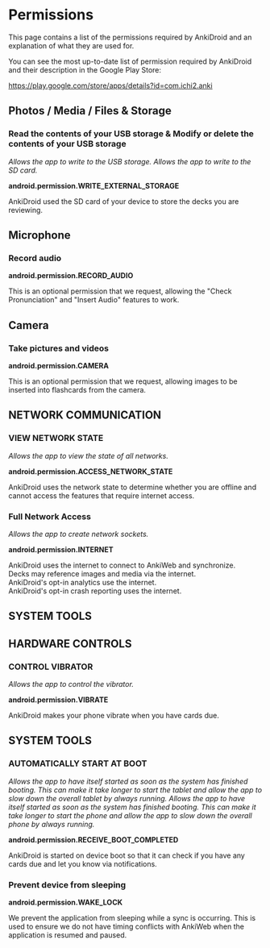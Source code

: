 # Permissions

This page contains a list of the permissions required by AnkiDroid and an explanation of what they are used for.

You can see the most up-to-date list of permission required by AnkiDroid and their description in the Google Play Store:

https://play.google.com/store/apps/details?id=com.ichi2.anki

## Photos / Media / Files & Storage

### Read the contents of your USB storage & Modify or delete the contents of your USB storage

_Allows the app to write to the USB storage. Allows the app to write to the SD card._

**android.permission.WRITE_EXTERNAL_STORAGE**

AnkiDroid used the SD card of your device to store the decks you are reviewing.

## Microphone

### Record audio

**android.permission.RECORD_AUDIO**

This is an optional permission that we request, allowing the "Check Pronunciation" and "Insert Audio" features to work.
 
## Camera

### Take pictures and videos
**android.permission.CAMERA**

This is an optional permission that we request, allowing images to be inserted into flashcards from the camera.


## NETWORK COMMUNICATION


### VIEW NETWORK STATE

_Allows the app to view the state of all networks._

**android.permission.ACCESS_NETWORK_STATE**

AnkiDroid uses the network state to determine whether you are offline and cannot access the features that require internet access.

### Full Network Access

_Allows the app to create network sockets._

**android.permission.INTERNET**

AnkiDroid uses the internet to connect to AnkiWeb and synchronize.  
Decks may reference images and media via the internet.  
AnkiDroid's opt-in analytics use the internet.  
AnkiDroid's opt-in crash reporting uses the internet.  

## SYSTEM TOOLS

## HARDWARE CONTROLS


### CONTROL VIBRATOR

_Allows the app to control the vibrator._

**android.permission.VIBRATE**

AnkiDroid makes your phone vibrate when you have cards due.

## SYSTEM TOOLS

### AUTOMATICALLY START AT BOOT

_Allows the app to have itself started as soon as the system has finished booting. This can make it take longer to start the tablet and allow the app to slow down the overall tablet by always running. Allows the app to have itself started as soon as the system has finished booting. This can make it take longer to start the phone and allow the app to slow down the overall phone by always running._

**android.permission.RECEIVE_BOOT_COMPLETED**

AnkiDroid is started on device boot so that it can check if you have any cards due and let you know via notifications.


### Prevent device from sleeping

**android.permission.WAKE_LOCK**

We prevent the application from sleeping while a sync is occurring. This is used to ensure we do not have timing conflicts with AnkiWeb when the application is resumed and paused.